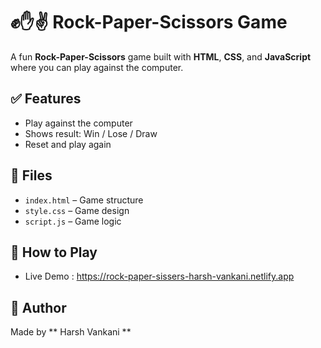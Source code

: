 # ✊✋✌️ Rock-Paper-Scissors Game

A fun **Rock-Paper-Scissors** game built with **HTML**, **CSS**, and **JavaScript** where you can play against the computer.

## ✅ Features

* Play against the computer
* Shows result: Win / Lose / Draw
* Reset and play again

## 📁 Files

* `index.html` – Game structure
* `style.css` – Game design
* `script.js` – Game logic

## 🚀 How to Play

* Live Demo : https://rock-paper-sissers-harsh-vankani.netlify.app

## 👤 Author

Made by ** Harsh Vankani **
